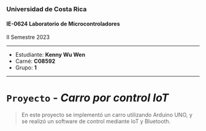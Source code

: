 ### Universidad de Costa Rica
#### IE-0624 Laboratorio de Microcontroladores

II Semestre 2023

---

* Estudiante: **Kenny Wu Wen**
* Carné: **C08592**
* Grupo: **1**

---

# `Proyecto` - *Carro por control IoT*

> En este proyecto se implementó un carro utilizando Arduino UNO, y se realizó un software de control mediante IoT y Bluetooth. 

